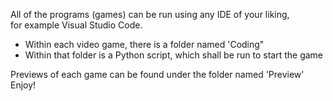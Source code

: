 All of the programs (games) can be run using any IDE of your liking, <br>for example Visual Studio Code.

- Within each video game, there is a folder named 'Coding"
- Within that folder is a Python script, which shall be run to start the game

Previews of each game can be found under the folder named 'Preview'
Enjoy!
